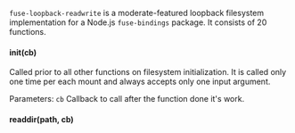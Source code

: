 `fuse-loopback-readwrite` is a moderate-featured loopback filesystem implementation for a Node.js `fuse-bindings` package. It consists of 20 functions.
#### init(cb)
Called prior to all other functions on filesystem initialization. It is called only one time per each mount and always accepts only one input argument.

Parameters:
`cb` Callback to call after the function done it's work.

#### readdir(path, cb)